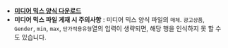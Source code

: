# 

- [**미디어 믹스 양식 다운로드**](https://docs.google.com/spreadsheets/d/1OGrtCfAoSPN7whsM7OlHCHpgjzbbSlmY/edit?usp=share_link&ouid=108630010200236313970&rtpof=true&sd=true)
- **미디어 믹스 파일 게재 시 주의사항** : 미디어 믹스 양식 파일의 ```매체```. ```광고상품```, ```Gender```, ```min```, ```max```, ```단가적용유형```열의 입력이 생략되면, 해당 행을 인식하지 못 할 수도 있습니다. 
